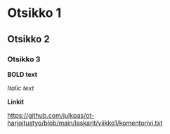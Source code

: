 # Otsikko 1

## Otsikko 2

### Otsikko 3

**BOLD text**

_Italic text_

**Linkit**

https://github.com/julkpas/ot-harjoitustyo/blob/main/laskarit/viikko1/komentorivi.txt

